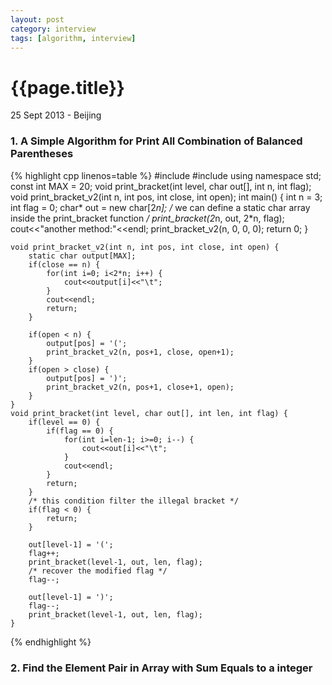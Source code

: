 ```yaml
---
layout: post
category: interview
tags: [algorithm, interview]
---
```

{{page.title}}
=============
<p class="meta">25 Sept 2013 - Beijing</p>

### 1. A Simple Algorithm for Print All Combination of Balanced Parentheses
{% highlight cpp linenos=table %}
    #include<iostream>
    #include<cassert>
    using namespace std;
    const int MAX = 20;
    void print_bracket(int level, char out[], int n, int flag);
    void print_bracket_v2(int n, int pos, int close, int open);
    int main() {
        int n = 3;
        int flag = 0;
        char* out = new char[2*n];
        /* we can define a static char array inside the print_bracket function */
        print_bracket(2*n, out, 2*n, flag);
        cout<<"another method:"<<endl;
        print_bracket_v2(n, 0, 0, 0);
        return 0;
    }

    void print_bracket_v2(int n, int pos, int close, int open) {
        static char output[MAX];
        if(close == n) {
            for(int i=0; i<2*n; i++) {
                cout<<output[i]<<"\t";
            }
            cout<<endl;
            return;
        }

        if(open < n) {
            output[pos] = '(';
            print_bracket_v2(n, pos+1, close, open+1);
        }
        if(open > close) {
            output[pos] = ')';
            print_bracket_v2(n, pos+1, close+1, open);
        }
    }
    void print_bracket(int level, char out[], int len, int flag) {
        if(level == 0) {
            if(flag == 0) {
                for(int i=len-1; i>=0; i--) {
                    cout<<out[i]<<"\t";
                }
                cout<<endl;
            }
            return;
        }
        /* this condition filter the illegal bracket */
        if(flag < 0) {
            return;
        }

        out[level-1] = '(';
        flag++;
        print_bracket(level-1, out, len, flag);
        /* recover the modified flag */
        flag--;

        out[level-1] = ')';
        flag--;
        print_bracket(level-1, out, len, flag);
    }
{% endhighlight %}

### 2. Find the Element Pair in Array with Sum Equals to a integer

